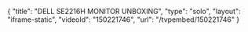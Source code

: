 {
    "title": "DELL SE2216H MONITOR UNBOXING",
    "type": "solo",
    "layout": "iframe-static",
    "videoId": "150221746",
    "url": "\/tvpembed\/150221746"
}